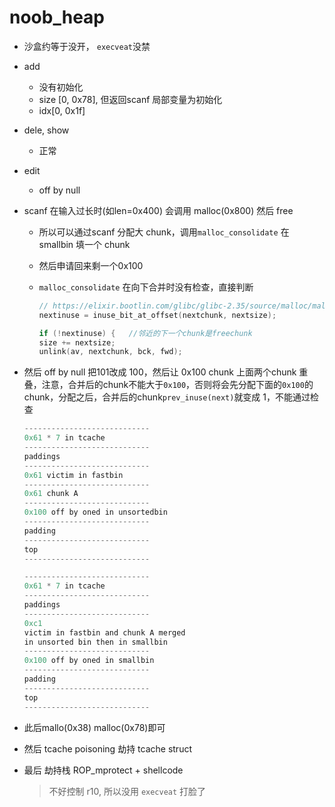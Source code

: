 # noob_heap

- 沙盒约等于没开， `execveat`没禁

- add

  - 没有初始化
  - size [0, 0x78], 但返回scanf 局部变量为初始化
  - idx[0, 0x1f]

- dele, show
  - 正常

- edit
  - off by null

- scanf 在输入过长时(如len=0x400) 会调用 malloc(0x800) 然后 free

  - 所以可以通过scanf 分配大 chunk，调用`malloc_consolidate` 在 smallbin 填一个 chunk
  - 然后申请回来剩一个0x100
  - `malloc_consolidate` 在向下合并时没有检查，直接判断

    ```c
    // https://elixir.bootlin.com/glibc/glibc-2.35/source/malloc/malloc.c#L4776
    nextinuse = inuse_bit_at_offset(nextchunk, nextsize);

    if (!nextinuse) {   //邻近的下一个chunk是freechunk
    size += nextsize;
    unlink(av, nextchunk, bck, fwd);
    ```

- 然后 off by null 把101改成 100，然后让 0x100 chunk 上面两个chunk 重叠，注意，合并后的chunk不能大于`0x100`，否则将会先分配下面的`0x100`的chunk，分配之后，合并后的chunk`prev_inuse(next)`就变成 1，不能通过检查

    ```c
    ----------------------------
    0x61 * 7 in tcache
    ----------------------------
    paddings
    ----------------------------
    0x61 victim in fastbin
    ----------------------------
    0x61 chunk A
    ----------------------------
    0x100 off by oned in unsortedbin
    ----------------------------
    padding
    ----------------------------
    top
    ----------------------------
    ```

    ```c
    ----------------------------
    0x61 * 7 in tcache
    ----------------------------
    paddings
    ----------------------------
    0xc1
    victim in fastbin and chunk A merged
    in unsorted bin then in smallbin 
    ----------------------------
    0x100 off by oned in smallbin
    ----------------------------
    padding 
    ----------------------------
    top
    ----------------------------
    ```

- 此后mallo(0x38) malloc(0x78)即可

- 然后 tcache poisoning 劫持 tcache struct

- 最后 劫持栈 ROP_mprotect + shellcode

    > 不好控制 r10, 所以没用 `execveat` 打脸了
